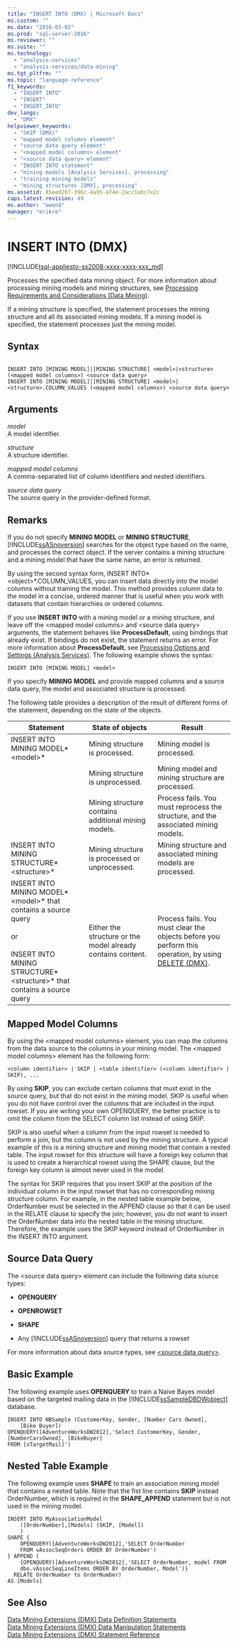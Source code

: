 ```yaml
---
title: "INSERT INTO (DMX) | Microsoft Docs"
ms.custom: ""
ms.date: "2016-03-02"
ms.prod: "sql-server-2016"
ms.reviewer: ""
ms.suite: ""
ms.technology: 
  - "analysis-services"
  - "analysis-services/data-mining"
ms.tgt_pltfrm: ""
ms.topic: "language-reference"
f1_keywords: 
  - "INSERT INTO"
  - "INSERT"
  - "INSERT_INTO"
dev_langs: 
  - "DMX"
helpviewer_keywords: 
  - "SKIP (DMX)"
  - "mapped model columns element"
  - "source data query element"
  - "<mapped model columns> element"
  - "<source data query> element"
  - "INSERT INTO statement"
  - "mining models [Analysis Services], processing"
  - "training mining models"
  - "mining structures [DMX], processing"
ms.assetid: 85eed207-396c-4a95-a74e-2acc1abc7e2c
caps.latest.revision: 49
ms.author: "owend"
manager: "erikre"
---
```

# INSERT INTO (DMX)
[!INCLUDE[tsql-appliesto-ss2008-xxxx-xxxx-xxx_md](../database-engine/configure/windows/includes/tsql-appliesto-ss2008-xxxx-xxxx-xxx-md.md)]

  Processes the specified data mining object. For more information about processing mining models and mining structures, see [Processing Requirements and Considerations &#40;Data Mining&#41;](../analysis-services/data-mining/processing-requirements-and-considerations-data-mining.md).  
  
 If a mining structure is specified, the statement processes the mining structure and all its associated mining models. If a mining model is specified, the statement processes just the mining model.  
  
## Syntax  
  
```  
  
INSERT INTO [MINING MODEL]|[MINING STRUCTURE] <model>|<structure> (<mapped model columns>) <source data query>  
INSERT INTO [MINING MODEL]|[MINING STRUCTURE] <model>|<structure>.COLUMN_VALUES (<mapped model columns>) <source data query>  
```  
  
## Arguments  
 *model*  
 A model identifier.  
  
 *structure*  
 A structure identifier.  
  
 *mapped model columns*  
 A comma-separated list of column identifiers and nested identifiers.  
  
 *source data query*  
 The source query in the provider-defined format.  
  
## Remarks  
 If you do not specify **MINING MODEL** or **MINING STRUCTURE**, [!INCLUDE[ssASnoversion](../analysis-services/includes/ssasnoversion-md.md)] searches for the object type based on the name, and processes the correct object. If the server contains a mining structure and a mining model that have the same name, an error is returned.  
  
 By using the second syntax form, INSERT INTO*\<object>*.COLUMN_VALUES, you can insert data directly into the model columns without training the model. This method provides column data to the model in a concise, ordered manner that is useful when you work with datasets that contain hierarchies or ordered columns.  
  
 If you use **INSERT INTO** with a mining model or a mining structure, and leave off the \<mapped model columns> and \<source data query> arguments, the statement behaves like **ProcessDefault**, using bindings that already exist. If bindings do not exist, the statement returns an error. For more information about **ProcessDefault**, see [Processing Options and Settings &#40;Analysis Services&#41;](../analysis-services/multidimensional-models/processing-options-and-settings-analysis-services.md). The following example shows the syntax:  
  
```  
INSERT INTO [MINING MODEL] <model>  
```  
  
 If you specify **MINING MODEL** and provide mapped columns and a source data query, the model and associated structure is processed.  
  
 The following table provides a description of the result of different forms of the statement, depending on the state of the objects.  
  
|Statement|State of objects|Result|  
|---------------|----------------------|------------|  
|INSERT INTO MINING MODEL*\<model>*|Mining structure is processed.|Mining model is processed.|  
||Mining structure is unprocessed.|Mining model and mining structure are processed.|  
||Mining structure contains additional mining models.|Process fails. You must reprocess the structure, and the associated mining models.|  
|INSERT INTO MINING STRUCTURE*\<structure>*|Mining structure is processed or unprocessed.|Mining structure and associated mining models are processed.|  
|INSERT INTO MINING MODEL*\<model>* that contains a source query<br /><br /> or<br /><br /> INSERT INTO MINING STRUCTURE*\<structure>* that contains a source query|Either the structure or the model already contains content.|Process fails. You must clear the objects before you perform this operation, by using [DELETE &#40;DMX&#41;](../dmx/delete-dmx.md).|  
  
## Mapped Model Columns  
 By using the \<mapped model columns> element, you can map the columns from the data source to the columns in your mining model. The \<mapped model columns> element has the following form:  
  
```  
<column identifier> | SKIP | <table identifier> (<column identifier> | SKIP), ...  
```  
  
 By using **SKIP**, you can exclude certain columns that must exist in the source query, but that do not exist in the mining model. SKIP is useful when you do not have control over the columns that are included in the input rowset. If you are writing your own OPENQUERY, the better practice is to omit the column from the SELECT column list instead of using SKIP.  
  
 SKIP is also useful when a column from the input rowset is needed to perform a join, but the column is not used by the mining structure. A typical example of this is a mining structure and mining model that contain a nested table. The input rowset for this structure will have a foreign key column that is used to create a hierarchical rowset using the SHAPE clause, but the foreign key column is almost never used in the model.  
  
 The syntax for SKIP requires that you insert SKIP at the position of the individual column in the input rowset that has no corresponding mining structure column. For example, in the nested table example below, OrderNumber must be selected in the APPEND clause so that it can be used in the RELATE clause to specify the join; however, you do not want to insert the OrderNumber data into the nested table in the mining structure. Therefore, the example uses the SKIP keyword instead of OrderNumber in the INSERT INTO argument.  
  
## Source Data Query  
 The \<source data query> element can include the following data source types:  
  
-   **OPENQUERY**  
  
-   **OPENROWSET**  
  
-   **SHAPE**  
  
-   Any [!INCLUDE[ssASnoversion](../analysis-services/includes/ssasnoversion-md.md)] query that returns a rowset  
  
 For more information about data source types, see [&#60;source data query&#62;](../dmx/source-data-query.md).  
  
## Basic Example  
 The following example uses **OPENQUERY** to train a Naive Bayes model based on the targeted mailing data in the [!INCLUDE[ssSampleDBDWobject](../analysis-services/data-mining/includes/sssampledbdwobject-md.md)] database.  
  
```  
INSERT INTO NBSample (CustomerKey, Gender, [Number Cars Owned],  
    [Bike Buyer])  
OPENQUERY([AdventureWorksDW2012],'Select CustomerKey, Gender, [NumberCarsOwned], [BikeBuyer]   
FROM [vTargetMail]')  
```  
  
## Nested Table Example  
 The following example uses **SHAPE** to train an association mining model that contains a nested table. Note that the fist line contains **SKIP** instead OrderNumber, which is required in the **SHAPE_APPEND** statement but is not used in the mining model.  
  
```  
INSERT INTO MyAssociationModel  
    ([OrderNumber],[Models] (SKIP, [Model])  
    )  
SHAPE {  
    OPENQUERY([AdventureWorksDW2012],'SELECT OrderNumber  
    FROM vAssocSeqOrders ORDER BY OrderNumber')  
} APPEND (  
    {OPENQUERY([AdventureWorksDW2012],'SELECT OrderNumber, model FROM   
    dbo.vAssocSeqLineItems ORDER BY OrderNumber, Model')}  
  RELATE OrderNumber to OrderNumber)   
AS [Models]  
```  
  
## See Also  
 [Data Mining Extensions &#40;DMX&#41; Data Definition Statements](../Topic/Data%20Mining%20Extensions%20\(DMX\)%20Data%20Definition%20Statements.md)   
 [Data Mining Extensions &#40;DMX&#41; Data Manipulation Statements](../Topic/Data%20Mining%20Extensions%20\(DMX\)%20Data%20Manipulation%20Statements.md)   
 [Data Mining Extensions &#40;DMX&#41; Statement Reference](../Topic/Data%20Mining%20Extensions%20\(DMX\)%20Statement%20Reference.md)  
  
  